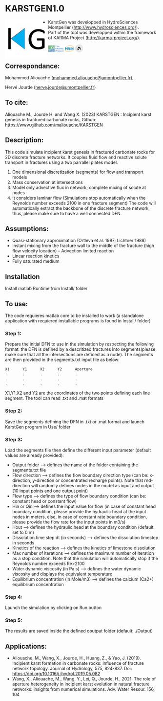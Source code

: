 # KARSTGEN1.0
<img align="left" src="img/LogoKG.png" width="28%" /> 

- KarstGen was developped in HydroSciences Montpellier (http://www.hydrosciences.org/).
- Part of the tool was developped within the framework of KARMA Project (http://karma-project.org/).

<img src="img/LogoKARMA.jpg" width="10%" />   <img src="img/LogoHSM.png" width="6%" />   <img src="img/LogoUM.png" width="5%" />

## Correspondance:
Mohammed Aliouache (mohammed.aliouache@umontpellier.fr), 

Hervé Jourde (herve.jourde@umontpellier.fr)

## To cite:
Aliouache M., Jourde H. and Wang X. (2023) KARSTGEN : Incipient karst genesis in fractured carbonate rocks, Github: https://www.github.com/maliouache/KARSTGEN

## Description:
This code simulate incipient karst genesis in fractured carbonate rocks for 2D discrete fracture networks. It couples fluid flow and reactive solute transport in fractures using a two parrallel plates model.
1. One dimensional discretization (segments) for flow and transport models
2. Mass conservation at intersections
3. Model only advective flux in network; complete mixing of solute at nodes
4. It considers laminar flow (Simulations stop automatically when the Reynolds number exceeds 2100 in one fracture segment)
The code will automatically extract the backbone of the discrete fracture network, thus, please make sure to have a well connected DFN.
	
## Assumptions:
- Quasi-stationary approximation (Ortleva et al. 1987; Lichtner 1988)
- Instant mixing from the fracture wall to the middle of the fracture (high flow velocity location) – Advection limited reaction
- Linear reaction kinetics
- Fully saturated medium
	
## Installation
Install matlab Runtime from Install/ folder

## To use:
The code requieres matlab core to be installed to work (a standalone application with requiered installable programs is found in Install/ folder)
		
### Step 1: 
Prepare the initial DFN to use in the simulation by respecting the following format: the DFN is defined by a descritized fractures into segments(please, make sure that all the intersections are defined as a node). The segments are then provided in the segments.txt input file as below:

	X1		Y1		X2		Y2		Aperture
	.		.		.		.		.
	.		.		.		.		.
	.		.		.		.		.

X1,Y1,X2 and Y2 are the coordinates of the two points defining each line segment. The tool can read .txt and .mat formats
	
### Step 2: 
Save the segments defining the DFN in .txt or .mat format and launch KarstGen program in Use/ folder
	
### Step 3: 
Load the segments file then define the different input parameter (default values are already provided):
- Output folder					--> defines the name of the folder containing the segments.txt file
- Flow direction				--> defines the flow boundary direction type (can be: x-direction, y-direction or concentrated recharge points). Note that rnd-direction will randomly defines nodes in the model as input and output (10 input points and one output point)
- Flow type					--> defines the type of flow boundary condition (can be: constant head or constant flow)
- Hin or Qin					--> defines the input value for flow (in case of constant head boundary condition, please provide the hydraulic head at the input nodes in meters, else, in case of constant rate boundary condition, please provide the flow rate for the input points in m3/s)
- Hout						--> defines the hydraulic head at the boundary condition (default set to 0 m)
- Dissolution time step dt (in seconds)		--> defines the dissolution timestep  in seconds
- Kinetics of the reaction			--> defines the kinetics of limestone dissolution
- Max number of iterations			--> defines the maximum number of iteration as a stop condition. Note that the simulation will automatically stop if the Reynolds number exceeds Re>2100
- Water dynamic viscosity (in Pa.s)		--> defines the water dynamic viscosity and displays the equivalent temperature
- Equilibrium concentration (in Mole/m3)	--> defines the calcium (Ca2+) equilibrium concentration
		
### Step 4: 
Launch the simulation by clicking on Run button

### Step 5: 
The results are saved inside the defined ooutput folder (default: ./Output)
	
## Applications:
- Aliouache, M., Wang, X., Jourde, H., Huang, Z., & Yao, J. (2019). Incipient karst formation in carbonate rocks: Influence of fracture network topology. Journal of Hydrology, 575, 824-837. Doi: https://doi.org/10.1016/j.jhydrol.2019.05.082 
- Wang, X., Aliouache, M., Wang, Y., Lei, Q., Jourde, H., 2021. The role of aperture heterogeneity in incipient karst evolution in natural fracture networks: insights from numerical simulations. Adv. Water Resour. 156, 104
	
